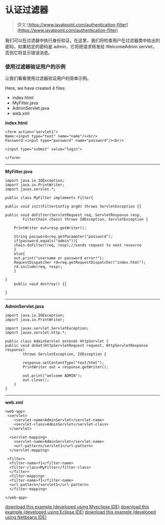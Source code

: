 # 认证过滤器

> 原文:[https://www.javatpoint.com/authentication-filter](https://www.javatpoint.com/authentication-filter)

我们可以在过滤器中执行身份验证。在这里，我们将检查用户在过滤器类中给出的密码，如果给定的密码是 admin，它将把请求转发给 WelcomeAdmin servlet，否则它将显示错误消息。

### 使用过滤器验证用户的示例

让我们看看使用过滤器验证用户的简单示例。

Here, we have created 4 files:

*   index.html
*   MyFilter.java
*   AdminServlet.java
*   web.xml

**index.html**

```
<form action="servlet1">
Name:<input type="text" name="name"/><br/>
Password:<input type="password" name="password"/><br/>

<input type="submit" value="login">

</form>

```

* * *

**MyFilter.java**

```
import java.io.IOException;
import java.io.PrintWriter;
import javax.servlet.*;

public class MyFilter implements Filter{

public void init(FilterConfig arg0) throws ServletException {}

public void doFilter(ServletRequest req, ServletResponse resp,
		FilterChain chain) throws IOException, ServletException {

	PrintWriter out=resp.getWriter();

	String password=req.getParameter("password");
	if(password.equals("admin")){
	chain.doFilter(req, resp);//sends request to next resource
	}
	else{
	out.print("username or password error!");
	RequestDispatcher rd=req.getRequestDispatcher("index.html");
	rd.include(req, resp);
	}

}
	public void destroy() {}

}

```

* * *

**AdminServlet.java**

```
import java.io.IOException;
import java.io.PrintWriter;

import javax.servlet.ServletException;
import javax.servlet.http.*;

public class AdminServlet extends HttpServlet {
public void doGet(HttpServletRequest request, HttpServletResponse response)
		throws ServletException, IOException {

		response.setContentType("text/html");
		PrintWriter out = response.getWriter();

		out.print("welcome ADMIN");
		out.close();
	}
}

```

* * *

**web.xml**

```
<web-app>
 <servlet>
    <servlet-name>AdminServlet</servlet-name>
    <servlet-class>AdminServlet</servlet-class>
  </servlet>

  <servlet-mapping>
    <servlet-name>AdminServlet</servlet-name>
    <url-pattern>/servlet1</url-pattern>
  </servlet-mapping>

 <filter>
  <filter-name>f1</filter-name>
  <filter-class>MyFilter</filter-class>
  </filter>
  <filter-mapping>
  <filter-name>f1</filter-name>
  <url-pattern>/servlet1</url-pattern>
  </filter-mapping>

</web-app>

```

[download this example (developed using Myeclipse IDE)](https://static.javatpoint.com/src/servlet/filterauth.zip)
[download this example (developed using Eclipse IDE)](https://static.javatpoint.com/src/servlet/eclipse/filterauth.zip)
[download this example (developed using Netbeans IDE)](https://static.javatpoint.com/src/servlet/netbeans/filterauth.zip)